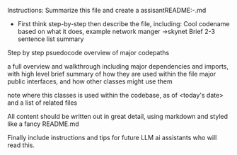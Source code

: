 Instructions:
Summarize this file and create a assisantREADME:<fileName>-<CoolFunnyMemorableCodeNameForFile>.md

- First think step-by-step then describe the file, including:
Cool codename based on what it does, example network manger ->skynet
Brief 2-3 sentence list summary

Step by step psuedocode overview of major codepaths

a full overview and walkthrough including
major dependencies and imports, with high level brief summary of how they are used within the file
major public interfaces, and how other classes might use them

note where this classes is used within the codebase, as of <today's date>
and a list of related files

All content should be written out in great detail, using markdown and styled like a fancy README.md


Finally include instructions and tips for future LLM ai assistants who will read this.